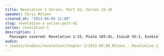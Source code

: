 ```yaml
--- 
title: Revelation 1 Series, Part 42, Verses 15-16
speaker: Chris McCann
created_at: "2013-04-09 21:00"
slug: revelation-1-series-part-42
series: revelation-1
description: |
  Passages covered: Revelation 1:15, Psalm 105:41, Isaiah 55:1, Ezekiel 1:24, Revelation 14:2, 19:6, Revelation 1:16,20, Psalm 16:8,11, Psalm 17:7, Job 40:9,14, Psalm 144:8,11, Psalm 138:7, Matthew 25:32-34, Romans 8:34.
audio: 
- /audio/studies/revelation/chapter-1/2013.04.09_McCann_-_Revelation_1_Series_Part_42.yaml
---
```

